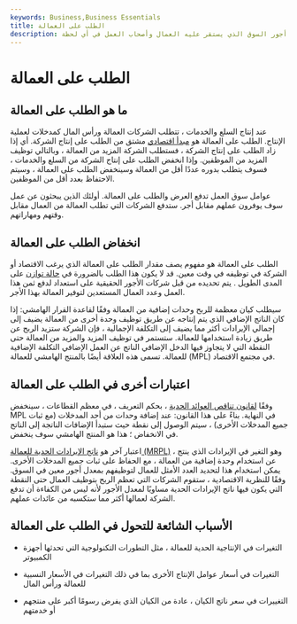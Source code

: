 ```yaml
---
keywords: Business,Business Essentials
title: الطلب على العمالة
description: يصف الطلب على العمالة المبلغ ومعدل أجور السوق الذي يستقر عليه العمال وأصحاب العمل في أي لحظة.
---
```


# الطلب على العمالة
## ما هو الطلب على العمالة

عند إنتاج السلع والخدمات ، تتطلب الشركات العمالة ورأس المال كمدخلات لعملية الإنتاج. الطلب على العمالة هو [مبدأ اقتصادي](/economicgrowth) مشتق من الطلب على إنتاج الشركة. أي إذا زاد الطلب على إنتاج الشركة ، فستطلب الشركة المزيد من العمالة ، وبالتالي توظيف المزيد من الموظفين. وإذا انخفض الطلب على إنتاج الشركة من السلع والخدمات ، فسوف يتطلب بدوره عددًا أقل من العمالة وسينخفض الطلب على العمالة ، وسيتم الاحتفاظ بعدد أقل من الموظفين.

عوامل سوق العمل تدفع العرض والطلب على العمالة. أولئك الذين يبحثون عن عمل سوف يوفرون عملهم مقابل أجر. ستدفع الشركات التي تطلب العمالة من العمال مقابل وقتهم ومهاراتهم.

## انخفاض الطلب على العمالة

الطلب على العمالة هو مفهوم يصف مقدار الطلب على العمالة الذي يرغب الاقتصاد أو الشركة في توظيفه في وقت معين. قد لا يكون هذا الطلب بالضرورة في [حالة توازن](/equilibrium) على المدى الطويل . يتم تحديده من قبل شركات الأجور الحقيقية على استعداد لدفع ثمن هذا العمل وعدد العمال المستعدين لتوفير العمالة بهذا الأجر.

سيطلب كيان معظمة للربح وحدات إضافية من العمالة وفقًا لقاعدة القرار الهامشي: إذا كان الناتج الإضافي الذي يتم إنتاجه عن طريق توظيف وحدة أخرى من العمالة يضيف إلى إجمالي الإيرادات أكثر مما يضيف إلى التكلفة الإجمالية ، فإن الشركة ستزيد الربح عن طريق زيادة استخدامها للعمالة. ستستمر في توظيف المزيد والمزيد من العمالة حتى النقطة التي لا يتجاوز فيها الدخل الإضافي الناتج عن العمل الإضافي التكلفة الإضافية للعمالة. تسمى هذه العلاقة أيضًا بالمنتج الهامشي للعمالة (MPL) في مجتمع الاقتصاد.

## اعتبارات أخرى في الطلب على العمالة

وفقًا [لقانون تناقص العوائد الحدية](/lawofdiminishingmarginalreturn) ، بحكم التعريف ، في معظم القطاعات ، سينخفض MPL في النهاية. بناءً على هذا القانون: عند إضافة وحدات من أحد المدخلات (مع ثبات جميع المدخلات الأخرى) ، سيتم الوصول إلى نقطة حيث ستبدأ الإضافات الناتجة إلى الناتج في الانخفاض ؛ هذا هو المنتج الهامشي سوف ينخفض.

اعتبار آخر هو [ناتج الإيرادات الحدية للعمالة (MRPL)](/marginal-revenue-product-mrp) ، وهو التغير في الإيرادات الذي ينتج عن استخدام وحدة إضافية من العمالة ، مع الحفاظ على ثبات جميع المدخلات الأخرى. يمكن استخدام هذا لتحديد العدد الأمثل للعمال لتوظيفهم بمعدل أجور معين في السوق. وفقًا للنظرية الاقتصادية ، ستقوم الشركات التي تعظم الربح بتوظيف العمال حتى النقطة التي يكون فيها ناتج الإيرادات الحدية مساويًا لمعدل الأجور لأنه ليس من الكفاءة أن تدفع الشركة لعمالها أكثر مما ستكسبه من عائدات عملهم.

## الأسباب الشائعة للتحول في الطلب على العمالة

- التغيرات في الإنتاجية الحدية للعمالة ، مثل التطورات التكنولوجية التي تحدثها أجهزة الكمبيوتر

- التغيرات في أسعار عوامل الإنتاج الأخرى بما في ذلك التغيرات في الأسعار النسبية للعمالة ورأس المال

- التغييرات في سعر ناتج الكيان ، عادة من الكيان الذي يفرض رسومًا أكبر على منتجهم أو خدمتهم

